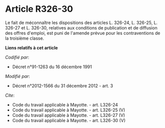 # Article R326-30

Le fait de méconnaître les dispositions des articles L. 326-24, L. 326-25, L. 326-27 et L. 326-30, relatives aux conditions
de publication et de diffusion des offres d'emploi, est puni de l'amende prévue pour les contraventions de la troisième
classe.

**Liens relatifs à cet article**

_Codifié par_:

  - Décret n°91-1263 du 16 décembre 1991

_Modifié par_:

  - Décret n°2012-1566 du 31 décembre 2012 - art. 3

_Cite_:

  - Code du travail applicable à Mayotte. - art. L326-24
  - Code du travail applicable à Mayotte. - art. L326-25 (V)
  - Code du travail applicable à Mayotte. - art. L326-27 (V)
  - Code du travail applicable à Mayotte. - art. L326-30 (V)

